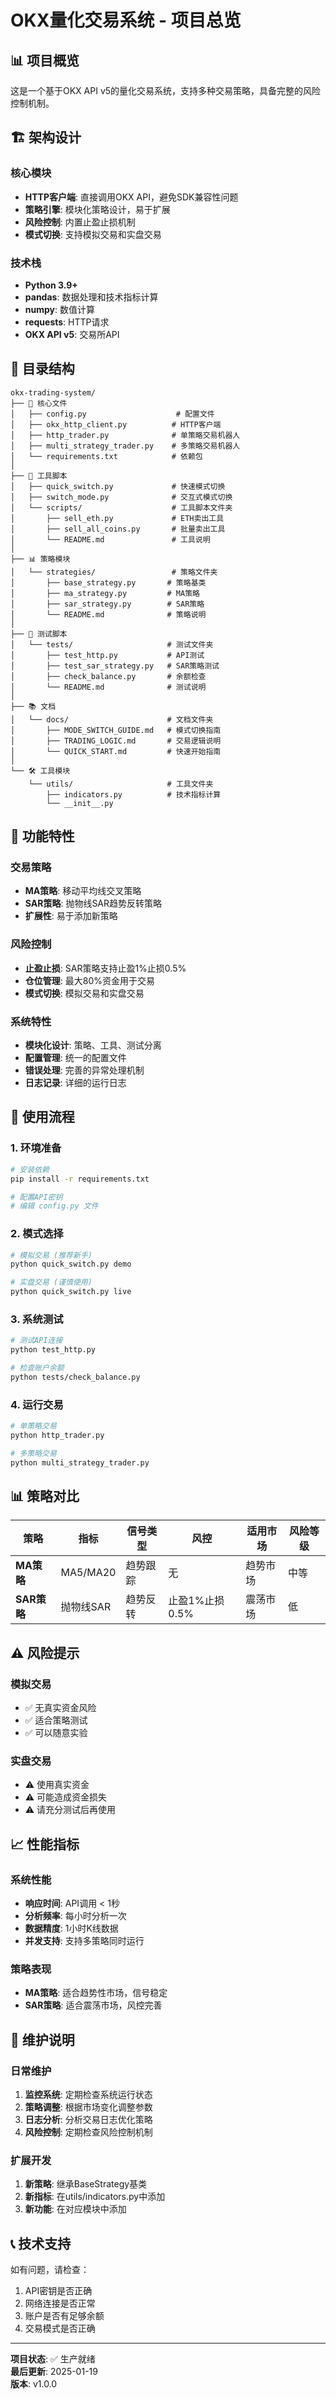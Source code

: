 # OKX量化交易系统 - 项目总览

## 📊 项目概览

这是一个基于OKX API v5的量化交易系统，支持多种交易策略，具备完整的风险控制机制。

## 🏗️ 架构设计

### 核心模块
- **HTTP客户端**: 直接调用OKX API，避免SDK兼容性问题
- **策略引擎**: 模块化策略设计，易于扩展
- **风险控制**: 内置止盈止损机制
- **模式切换**: 支持模拟交易和实盘交易

### 技术栈
- **Python 3.9+**
- **pandas**: 数据处理和技术指标计算
- **numpy**: 数值计算
- **requests**: HTTP请求
- **OKX API v5**: 交易所API

## 📁 目录结构

```
okx-trading-system/
├── 📄 核心文件
│   ├── config.py                    # 配置文件
│   ├── okx_http_client.py          # HTTP客户端
│   ├── http_trader.py              # 单策略交易机器人
│   ├── multi_strategy_trader.py    # 多策略交易机器人
│   └── requirements.txt            # 依赖包
│
├── 🔧 工具脚本
│   ├── quick_switch.py             # 快速模式切换
│   ├── switch_mode.py              # 交互式模式切换
│   └── scripts/                    # 工具脚本文件夹
│       ├── sell_eth.py             # ETH卖出工具
│       ├── sell_all_coins.py       # 批量卖出工具
│       └── README.md               # 工具说明
│
├── 📊 策略模块
│   └── strategies/                 # 策略文件夹
│       ├── base_strategy.py       # 策略基类
│       ├── ma_strategy.py         # MA策略
│       ├── sar_strategy.py        # SAR策略
│       └── README.md              # 策略说明
│
├── 🧪 测试脚本
│   └── tests/                     # 测试文件夹
│       ├── test_http.py           # API测试
│       ├── test_sar_strategy.py   # SAR策略测试
│       ├── check_balance.py       # 余额检查
│       └── README.md              # 测试说明
│
├── 📚 文档
│   └── docs/                      # 文档文件夹
│       ├── MODE_SWITCH_GUIDE.md   # 模式切换指南
│       ├── TRADING_LOGIC.md       # 交易逻辑说明
│       └── QUICK_START.md         # 快速开始指南
│
└── 🛠️ 工具模块
    └── utils/                     # 工具文件夹
        ├── indicators.py          # 技术指标计算
        └── __init__.py
```

## 🎯 功能特性

### 交易策略
- **MA策略**: 移动平均线交叉策略
- **SAR策略**: 抛物线SAR趋势反转策略
- **扩展性**: 易于添加新策略

### 风险控制
- **止盈止损**: SAR策略支持止盈1%止损0.5%
- **仓位管理**: 最大80%资金用于交易
- **模式切换**: 模拟交易和实盘交易

### 系统特性
- **模块化设计**: 策略、工具、测试分离
- **配置管理**: 统一的配置文件
- **错误处理**: 完善的异常处理机制
- **日志记录**: 详细的运行日志

## 🚀 使用流程

### 1. 环境准备
```bash
# 安装依赖
pip install -r requirements.txt

# 配置API密钥
# 编辑 config.py 文件
```

### 2. 模式选择
```bash
# 模拟交易 (推荐新手)
python quick_switch.py demo

# 实盘交易 (谨慎使用)
python quick_switch.py live
```

### 3. 系统测试
```bash
# 测试API连接
python test_http.py

# 检查账户余额
python tests/check_balance.py
```

### 4. 运行交易
```bash
# 单策略交易
python http_trader.py

# 多策略交易
python multi_strategy_trader.py
```

## 📊 策略对比

| 策略 | 指标 | 信号类型 | 风控 | 适用市场 | 风险等级 |
|------|------|----------|------|----------|----------|
| **MA策略** | MA5/MA20 | 趋势跟踪 | 无 | 趋势市场 | 中等 |
| **SAR策略** | 抛物线SAR | 趋势反转 | 止盈1%止损0.5% | 震荡市场 | 低 |

## ⚠️ 风险提示

### 模拟交易
- ✅ 无真实资金风险
- ✅ 适合策略测试
- ✅ 可以随意实验

### 实盘交易
- ⚠️ 使用真实资金
- ⚠️ 可能造成资金损失
- ⚠️ 请充分测试后再使用

## 📈 性能指标

### 系统性能
- **响应时间**: API调用 < 1秒
- **分析频率**: 每小时分析一次
- **数据精度**: 1小时K线数据
- **并发支持**: 支持多策略同时运行

### 策略表现
- **MA策略**: 适合趋势性市场，信号稳定
- **SAR策略**: 适合震荡市场，风控完善

## 🔧 维护说明

### 日常维护
1. **监控系统**: 定期检查系统运行状态
2. **策略调整**: 根据市场变化调整参数
3. **日志分析**: 分析交易日志优化策略
4. **风险控制**: 定期检查风险控制机制

### 扩展开发
1. **新策略**: 继承BaseStrategy基类
2. **新指标**: 在utils/indicators.py中添加
3. **新功能**: 在对应模块中添加

## 📞 技术支持

如有问题，请检查：
1. API密钥是否正确
2. 网络连接是否正常
3. 账户是否有足够余额
4. 交易模式是否正确

---

**项目状态**: ✅ 生产就绪  
**最后更新**: 2025-01-19  
**版本**: v1.0.0
